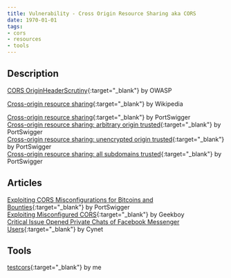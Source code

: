 ```yaml
---
title: Vulnerability - Cross Origin Resource Sharing aka CORS
date: 1970-01-01
tags:
- cors
- resources
- tools
---
```


## Description
[CORS OriginHeaderScrutiny](https://www.owasp.org/index.php/SQL_Injection){:target="_blank"} by OWASP  

[Cross-origin resource sharing](https://en.wikipedia.org/wiki/Cross-origin_resource_sharing){:target="_blank"} by Wikipedia  

[Cross-origin resource sharing](https://portswigger.net/knowledgebase/Issues/details/00200600_crossoriginresourcesharing){:target="_blank"} by PortSwigger  
[Cross-origin resource sharing: arbitrary origin trusted](https://portswigger.net/knowledgebase/Issues/details/00200601_crossoriginresourcesharingarbitraryorigintrusted){:target="_blank"} by PortSwigger  
[Cross-origin resource sharing: unencrypted origin trusted](https://portswigger.net/knowledgebase/Issues/details/00200602_crossoriginresourcesharingunencryptedorigintrusted){:target="_blank"} by PortSwigger  
[Cross-origin resource sharing: all subdomains trusted](https://portswigger.net/knowledgebase/Issues/details/00200603_crossoriginresourcesharingallsubdomainstrusted){:target="_blank"} by PortSwigger  

## Articles
[Exploiting CORS Misconfigurations for Bitcoins and Bounties](http://blog.portswigger.net/2016/10/exploiting-cors-misconfigurations-for.html){:target="_blank"} by PortSwigger  
[Exploiting Misconfigured CORS](http://www.geekboy.ninja/blog/exploiting-misconfigured-cors-cross-origin-resource-sharing/){:target="_blank"} by Geekboy  
[Critical Issue Opened Private Chats of Facebook Messenger Users](https://www.cynet.com/wp-content/uploads/2016/12/Blog-Post-BugSec-Cynet-Facebook-Originull.pdf){:target="_blank"} by Cynet  


## Tools
[testcors](https://github.com/gwen001/testcors){:target="_blank"} by me  
